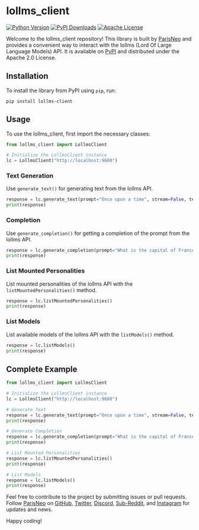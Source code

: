 # lollms_client

[![Python Version](https://img.shields.io/pypi/pyversions/lollms-client)](https://pypi.org/project/lollms-client/) [![PyPI Downloads](https://img.shields.io/pypi/dw/lollms-client)](https://pypi.org/project/lollms-client/) [![Apache License](https://img.shields.io/apachie/2.0)](https://www.apache.org/licenses/LICENSE-2.0)

Welcome to the lollms_client repository! This library is built by [ParisNeo](https://github.com/ParisNeo) and provides a convenient way to interact with the lollms (Lord Of Large Language Models) API. It is available on [PyPI](https://pypi.org/project/lollms-client/) and distributed under the Apache 2.0 License.

## Installation

To install the library from PyPI using `pip`, run:

```
pip install lollms-client
```

## Usage

To use the lollms_client, first import the necessary classes:

```python
from lollms_client import LollmsClient

# Initialize the LollmsClient instance
lc = LollmsClient("http://localhost:9600")
```

### Text Generation

Use `generate_text()` for generating text from the lollms API.

```python
response = lc.generate_text(prompt="Once upon a time", stream=False, temperature=0.5)
print(response)
```

### Completion

Use `generate_completion()` for getting a completion of the prompt from the lollms API.

```python
response = lc.generate_completion(prompt="What is the capital of France", stream=False, temperature=0.5)
print(response)
```

### List Mounted Personalities

List mounted personalities of the lollms API with the `listMountedPersonalities()` method.

```python
response = lc.listMountedPersonalities()
print(response)
```

### List Models

List available models of the lollms API with the `listModels()` method.

```python
response = lc.listModels()
print(response)
```

## Complete Example

```python
from lollms_client import LollmsClient

# Initialize the LollmsClient instance
lc = LollmsClient("http://localhost:9600")

# Generate Text
response = lc.generate_text(prompt="Once upon a time", stream=False, temperature=0.5)
print(response)

# Generate Completion
response = lc.generate_completion(prompt="What is the capital of France", stream=False, temperature=0.5)
print(response)

# List Mounted Personalities
response = lc.listMountedPersonalities()
print(response)

# List Models
response = lc.listModels()
print(response)
```

Feel free to contribute to the project by submitting issues or pull requests. Follow [ParisNeo](https://github.com/ParisNeo) on [GitHub](https://github.com/ParisNeo), [Twitter](https://twitter.com/ParisNeo_AI), [Discord](https://discord.gg/BDxacQmv), [Sub-Reddit](r/lollms), and [Instagram](https://www.instagram.com/spacenerduino/) for updates and news.

Happy coding!